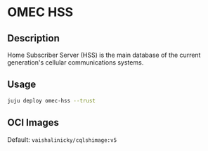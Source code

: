 # OMEC HSS

## Description

Home Subscriber Server (HSS) is the main database of the current generation's cellular 
communications systems.

## Usage

```bash
juju deploy omec-hss --trust
```

## OCI Images

Default: `vaishalinicky/cqlshimage:v5`
